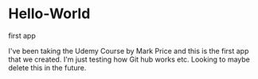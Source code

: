 # Hello-World
first app

I've been taking the Udemy Course by Mark Price and this is the first app that we created.
I'm just testing how Git hub works etc. Looking to maybe delete this in the future.
